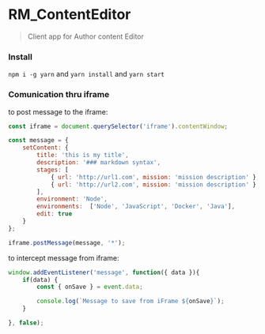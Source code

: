 # RM_ContentEditor
> Client app for Author content Editor

### Install

`npm i -g yarn` and `yarn install` and `yarn start`


### Comunication thru iframe

to post message to the iframe:

```js
const iframe = document.querySelector('iframe').contentWindow;

const message = {
    setContent: {
        title: 'this is my title',
        description: '### markdown syntax',
        stages: [
            { url: 'http://url1.com', mission: 'mission description' },
            { url: 'http://url2.com', mission: 'mission description' }
        ],
        environment: 'Node',
        environments:  ['Node', 'JavaScript', 'Docker', 'Java'],
        edit: true
    }
};

iframe.postMessage(message, '*');
```

to intercept message from iframe:

```js
window.addEventListener('message', function({ data }){
    if(data) {
        const { onSave } = event.data;

        console.log(`Message to save from iFrame ${onSave}`);
    }

}, false);
```